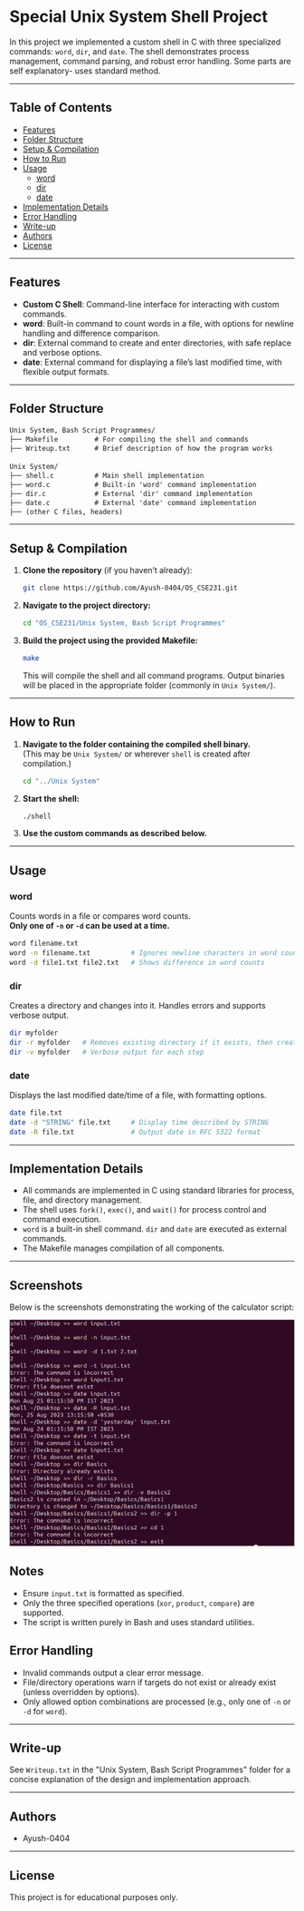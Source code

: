 # Special Unix System Shell Project

In this project we implemented a custom shell in C with three specialized commands: `word`, `dir`, and `date`. The shell demonstrates process management, command parsing, and robust error handling. Some parts are self explanatory- uses standard method.

---

## Table of Contents

- [Features](#features)
- [Folder Structure](#folder-structure)
- [Setup & Compilation](#setup--compilation)
- [How to Run](#how-to-run)
- [Usage](#usage)
  - [word](#word)
  - [dir](#dir)
  - [date](#date)
- [Implementation Details](#implementation-details)
- [Error Handling](#error-handling)
- [Write-up](#write-up)
- [Authors](#authors)
- [License](#license)

---

## Features

- **Custom C Shell**: Command-line interface for interacting with custom commands.
- **word**: Built-in command to count words in a file, with options for newline handling and difference comparison.
- **dir**: External command to create and enter directories, with safe replace and verbose options.
- **date**: External command for displaying a file’s last modified time, with flexible output formats.

---

## Folder Structure

```
Unix System, Bash Script Programmes/
├── Makefile         # For compiling the shell and commands
├── Writeup.txt      # Brief description of how the program works

Unix System/
├── shell.c          # Main shell implementation
├── word.c           # Built-in 'word' command implementation
├── dir.c            # External 'dir' command implementation
├── date.c           # External 'date' command implementation
├── (other C files, headers)
```

---

## Setup & Compilation

1. **Clone the repository** (if you haven’t already):

    ```sh
    git clone https://github.com/Ayush-0404/OS_CSE231.git
    ```

2. **Navigate to the project directory:**

    ```sh
    cd "OS_CSE231/Unix System, Bash Script Programmes"
    ```

3. **Build the project using the provided Makefile:**

    ```sh
    make
    ```

    This will compile the shell and all command programs. Output binaries will be placed in the appropriate folder (commonly in `Unix System/`).

---

## How to Run

1. **Navigate to the folder containing the compiled shell binary.**  
   (This may be `Unix System/` or wherever `shell` is created after compilation.)

    ```sh
    cd "../Unix System"
    ```

2. **Start the shell:**

    ```sh
    ./shell
    ```

3. **Use the custom commands as described below.**

---

## Usage

### word

Counts words in a file or compares word counts.  
**Only one of `-n` or `-d` can be used at a time.**

```sh
word filename.txt
word -n filename.txt          # Ignores newline characters in word count
word -d file1.txt file2.txt   # Shows difference in word counts
```

### dir

Creates a directory and changes into it. Handles errors and supports verbose output.

```sh
dir myfolder
dir -r myfolder   # Removes existing directory if it exists, then creates it
dir -v myfolder   # Verbose output for each step
```

### date

Displays the last modified date/time of a file, with formatting options.

```sh
date file.txt
date -d "STRING" file.txt     # Display time described by STRING
date -R file.txt              # Output date in RFC 5322 format
```

---

## Implementation Details

- All commands are implemented in C using standard libraries for process, file, and directory management.
- The shell uses `fork()`, `exec()`, and `wait()` for process control and command execution.
- `word` is a built-in shell command. `dir` and `date` are executed as external commands.
- The Makefile manages compilation of all components.

---


## Screenshots

Below is the screenshots demonstrating the working of the calculator script:

![Calculator Working - Step 1](image.png)
<!-- Add more screenshots as needed -->

## Notes

- Ensure `input.txt` is formatted as specified.
- Only the three specified operations (`xor`, `product`, `compare`) are supported.
- The script is written purely in Bash and uses standard utilities.

## Error Handling

- Invalid commands output a clear error message.
- File/directory operations warn if targets do not exist or already exist (unless overridden by options).
- Only allowed option combinations are processed (e.g., only one of `-n` or `-d` for `word`).

---

## Write-up

See `Writeup.txt` in the "Unix System, Bash Script Programmes" folder for a concise explanation of the design and implementation approach.

---

## Authors

- Ayush-0404

---

## License

This project is for educational purposes only.
